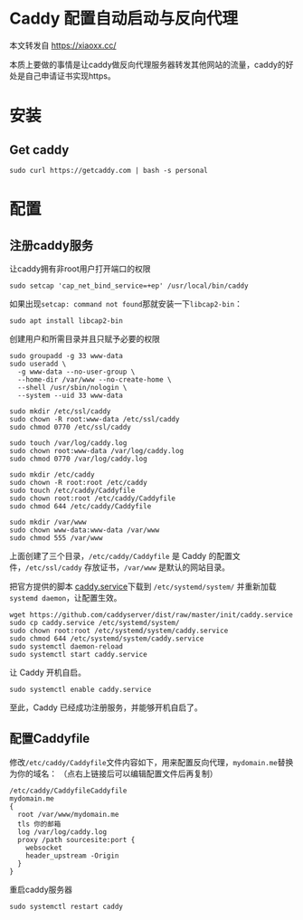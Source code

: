 

# Caddy 配置自动启动与反向代理

本文转发自 https://xiaoxx.cc/

本质上要做的事情是让caddy做反向代理服务器转发其他网站的流量，caddy的好处是自己申请证书实现https。



# 安装

## Get caddy

```
sudo curl https://getcaddy.com | bash -s personal
```


# 配置

## 注册caddy服务

让caddy拥有非root用户打开端口的权限

```
sudo setcap 'cap_net_bind_service=+ep' /usr/local/bin/caddy
```

如果出现`setcap: command not found`那就安装一下`libcap2-bin`：

```
sudo apt install libcap2-bin
```

创建用户和所需目录并且只赋予必要的权限

```
sudo groupadd -g 33 www-data
sudo useradd \
  -g www-data --no-user-group \
  --home-dir /var/www --no-create-home \
  --shell /usr/sbin/nologin \
  --system --uid 33 www-data

sudo mkdir /etc/ssl/caddy
sudo chown -R root:www-data /etc/ssl/caddy
sudo chmod 0770 /etc/ssl/caddy

sudo touch /var/log/caddy.log
sudo chown root:www-data /var/log/caddy.log
sudo chmod 0770 /var/log/caddy.log

sudo mkdir /etc/caddy
sudo chown -R root:root /etc/caddy
sudo touch /etc/caddy/Caddyfile
sudo chown root:root /etc/caddy/Caddyfile
sudo chmod 644 /etc/caddy/Caddyfile

sudo mkdir /var/www
sudo chown www-data:www-data /var/www
sudo chmod 555 /var/www
```

上面创建了三个目录，`/etc/caddy/Caddyfile` 是 Caddy 的配置文件，`/etc/ssl/caddy` 存放证书，`/var/www` 是默认的网站目录。

把官方提供的脚本 [caddy.service](https://github.com/caddyserver/dist/raw/master/init/caddy.service)下载到 `/etc/systemd/system/` 并重新加载 `systemd daemon`，让配置生效。

```
wget https://github.com/caddyserver/dist/raw/master/init/caddy.service
sudo cp caddy.service /etc/systemd/system/
sudo chown root:root /etc/systemd/system/caddy.service
sudo chmod 644 /etc/systemd/system/caddy.service
sudo systemctl daemon-reload
sudo systemctl start caddy.service
```

让 Caddy 开机自启。

```
sudo systemctl enable caddy.service
```

至此，Caddy 已经成功注册服务，并能够开机自启了。

## 配置Caddyfile

修改`/etc/caddy/Caddyfile`文件内容如下，用来配置反向代理，`mydomain.me`替换为你的域名：
（点右上链接后可以编辑配置文件后再复制）

```
/etc/caddy/CaddyfileCaddyfile
mydomain.me
{
  root /var/www/mydomain.me
  tls 你的邮箱
  log /var/log/caddy.log
  proxy /path sourcesite:port {
    websocket
    header_upstream -Origin
  }
}
```

重启caddy服务器

```
sudo systemctl restart caddy
```


